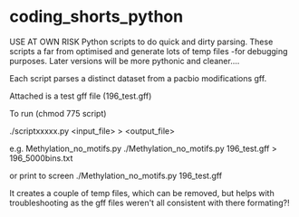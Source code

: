 # coding_shorts_python
USE AT OWN RISK
Python scripts to do quick and dirty parsing. 
These scripts a far from optimised and generate lots of temp files -for debugging purposes.
Later versions will be more pythonic and cleaner....


Each script parses a distinct dataset from a pacbio modifications gff.

Attached is a test gff file (196_test.gff)

To run (chmod 775 script)

./scriptxxxxx.py <input_file> > <output_file>

e.g. Methylation_no_motifs.py
./Methylation_no_motifs.py 196_test.gff > 196_5000bins.txt

or print to screen
./Methylation_no_motifs.py 196_test.gff

It creates a couple of temp files, which can be removed, but helps with troubleshooting as the gff files weren't all consistent with there formating?!

